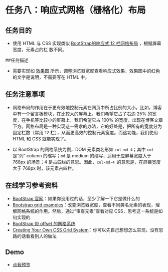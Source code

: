 任务八：响应式网格（栅格化）布局
===============================

## 任务目的

- 使用 HTML 与 CSS 实现类似 [BootStrap的响应式 12 栏网格布局](http://v4-alpha.getbootstrap.com/layout/grid/) ，根据屏幕宽度，元素占的栏
数不同。

##任务描述

- 需要实现如 [效果图](http://7xrp04.com1.z0.glb.clouddn.com/task_1_8_1.png) 所示，调整浏览器宽度查看响应式效果，效果图中的红色的文字是说明，不需要写在 HTML 中。

## 任务注意事项

- 网格布局的作用在于更有效地控制元素在网页中所占比例的大小。比如，博客中有一个留言板模块，在比较大的屏幕上，我们希望它占了右边 25% 的宽度，在手机等比较小的屏幕上，我们希望它占 100% 的宽度，出现在博客文章下方。网格布局是一种实现这一需求的办法，它的好处是，把所有的宽度分为固定栏数（常用 12 栏），从而更高效的控制元素宽度。而这功能，我们使用 HTML 和 CSS 就能实现了。

- 以 BootStrap 的网格系统为例，DOM 元素类名形如 `col-md-4`；其中 `col`是“列” column 的缩写；`md` 是 medium 的缩写，适用于应屏幕宽度大于 768px 的场景；4 是占四栏的意思。因此，`col-md-4 `的意思是，在屏幕宽度大于 768px 时，该元素占四栏。

## 在线学习参考资料

- [BootStrap 官网](http://getbootstrap.com/)：如果你没用过的话，至少了解一下它是做什么的
- [Bootstrap grid examples](https://getbootstrap.com/examples/grid/)：改变浏览器宽度，查看不同类名元素的表现，理解网格系统的作用。然后，通过“审查元素”查看对应 CSS，思考这一系统是如何实现的
- [BootStrap 带 offset 的网格系统](http://getbootstrap.com/2.3.2/scaffolding.html#gridSystem)
- [Creating Your Own CSS Grid System](http://j4n.co/blog/Creating-your-own-css-grid-system)：你可以先自己想想怎么实现，没有思路的话看看别人的做法

## Demo

- [点我预览](http://htmlpreview.github.io/?https://github.com/Jecyu/ife-baidu-2017/blob/master/xiaowei-college/task-08/index.html)